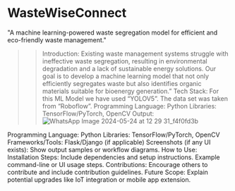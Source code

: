 # WasteWiseConnect
"A machine learning-powered waste segregation model for efficient and eco-friendly waste management."

>> Introduction:
Existing waste management systems struggle with ineffective waste
segregation, resulting in environmental degradation and a lack of
sustainable energy solutions. Our goal is to develop a machine
learning model that not only efficiently segregates waste but also
identifies organic materials suitable for bioenergy generation.”
>> Tech Stack:
For this ML Model we have used “YOLOV5”. The
data set was taken from “Roboflow”.
Programming Language: Python
Libraries: TensorFlow/PyTorch, OpenCV
>> Output:
![WhatsApp Image 2024-05-24 at 12 29 31_f4f0fd3b](https://github.com/user-attachments/assets/62e2b52c-f9bd-4944-b445-847fb4521ea8)


Programming Language: Python
Libraries: TensorFlow/PyTorch, OpenCV
Frameworks/Tools: Flask/Django (if applicable)
Screenshots (if any UI exists): Show output samples or workflow diagrams.
How to Use:
Installation Steps: Include dependencies and setup instructions.
Example command-line or UI usage steps.
Contributions:
Encourage others to contribute and include contribution guidelines.
Future Scope: Explain potential upgrades like IoT integration or mobile app extension.
